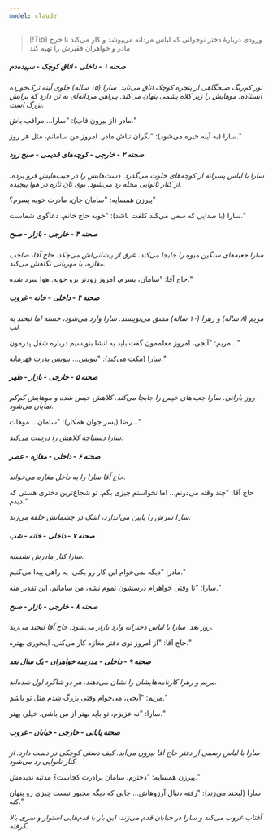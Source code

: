 ```yaml
---
model: claude
---
```


> [!Tip] ورودی
> دربارهٔ دختر نوجوانی که لباس مردانه می‌پوشد و کار می‌کند تا خرج مادر و خواهران فقیرش را تهیه کند

##### صحنه ۱ - داخلی - اتاق کوچک - سپیده‌دم

*نور کم‌رنگ صبحگاهی از پنجره کوچک اتاق می‌تابد. سارا (۱۵ ساله) جلوی آینه ترک‌خورده ایستاده. موهایش را زیر کلاه پشمی پنهان می‌کند. پیراهن مردانه‌ای به تن دارد که برایش بزرگ است.*

مادر (از بیرون قاب): "سارا... مراقب باش."

سارا (به آینه خیره می‌شود): "نگران نباش مادر. امروز من سامانم، مثل هر روز."

##### صحنه ۲ - خارجی - کوچه‌های قدیمی - صبح زود

*سارا با لباس پسرانه از کوچه‌های خلوت می‌گذرد. دست‌هایش را در جیب‌هایش فرو برده. از کنار نانوایی محله رد می‌شود. بوی نان تازه در هوا پیچیده.*

پیرزن همسایه: "سامان جان، مادرت خوبه پسرم؟"

سارا (با صدایی که سعی می‌کند کلفت باشد): "خوبه حاج خانم، دعاگوی شماست."

##### صحنه ۳ - خارجی - بازار - صبح

*سارا جعبه‌های سنگین میوه را جابجا می‌کند. عرق از پیشانی‌اش می‌چکد. حاج آقا، صاحب مغازه، با مهربانی نگاهش می‌کند.*

حاج آقا: "سامان، پسرم، امروز زودتر برو خونه. هوا سرد شده."

##### صحنه ۴ - داخلی - خانه - غروب

*مریم (۸ ساله) و زهرا (۱۰ ساله) مشق می‌نویسند. سارا وارد می‌شود، خسته اما لبخند به لب.*

مریم: "آبجی، امروز معلممون گفت باید یه انشا بنویسیم درباره شغل پدرمون..."

سارا (مکث می‌کند): "بنویس... بنویس پدرت قهرمانه."

##### صحنه ۵ - خارجی - بازار - ظهر

*روز بارانی. سارا جعبه‌های خیس را جابجا می‌کند. کلاهش خیس شده و موهایش کم‌کم نمایان می‌شود.*

رضا (پسر جوان همکار): "سامان... موهات..."

*سارا دستپاچه کلاهش را درست می‌کند.*

##### صحنه ۶ - داخلی - مغازه - عصر

*حاج آقا سارا را به داخل مغازه می‌خواند.*

حاج آقا: "چند وقته می‌دونم... اما نخواستم چیزی بگم. تو شجاع‌ترین دختری هستی که دیدم."

*سارا سرش را پایین می‌اندازد، اشک در چشمانش حلقه می‌زند.*

##### صحنه ۷ - داخلی - خانه - شب

*سارا کنار مادرش نشسته.*

مادر: "دیگه نمی‌خوام این کار رو بکنی. یه راهی پیدا می‌کنیم."

سارا: "تا وقتی خواهرام درسشون تموم نشه، من سامانم. این تقدیر منه."

##### صحنه ۸ - خارجی - بازار - صبح

*روز بعد. سارا با لباس دخترانه وارد بازار می‌شود. حاج آقا لبخند می‌زند.*

حاج آقا: "از امروز توی دفتر مغازه کار می‌کنی. اینجوری بهتره."

##### صحنه ۹ - داخلی - مدرسه خواهران - یک سال بعد

*مریم و زهرا کارنامه‌هایشان را نشان می‌دهند. هر دو شاگرد اول شده‌اند.*

مریم: "آبجی، می‌خوام وقتی بزرگ شدم مثل تو باشم."

سارا: "نه عزیزم، تو باید بهتر از من باشی. خیلی بهتر."

##### صحنه پایانی - خارجی - خیابان - غروب

*سارا با لباس رسمی از دفتر حاج آقا بیرون می‌آید. کیف دستی کوچکی در دست دارد. از کنار نانوایی رد می‌شود.*

پیرزن همسایه: "دخترم، سامان برادرت کجاست؟ مدتیه ندیدمش."

سارا (لبخند می‌زند): "رفته دنبال آرزوهاش... جایی که دیگه مجبور نیست چیزی رو پنهان کنه."

*آفتاب غروب می‌کند و سارا در خیابان قدم می‌زند، این بار با قدم‌هایی استوار و سری بالا گرفته.*
